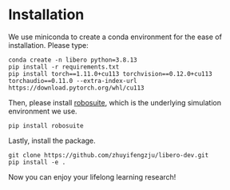 # Installation

We use miniconda to create a conda environment for the ease of installation. Please type:
```
conda create -n libero python=3.8.13
pip install -r requirements.txt
pip install torch==1.11.0+cu113 torchvision==0.12.0+cu113 torchaudio==0.11.0 --extra-index-url https://download.pytorch.org/whl/cu113
```

Then, please install [robosuite](https://robosuite.ai/docs/installation.html), which is the underlying simulation environment we use.
```
pip install robosuite
```

Lastly, install the package.
```
git clone https://github.com/zhuyifengzju/libero-dev.git
pip install -e .
```

Now you can enjoy your lifelong learning research!
